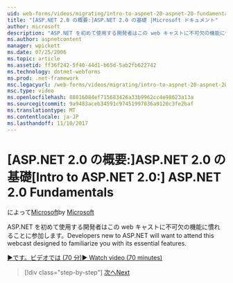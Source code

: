 ```yaml
---
uid: web-forms/videos/migrating/intro-to-aspnet-20-aspnet-20-fundamentals
title: "[ASP.NET 2.0 の概要:]ASP.NET 2.0 の基礎 |Microsoft ドキュメント"
author: microsoft
description: "ASP.NET を初めて使用する開発者はこの web キャストに不可欠の機能に慣れることに参加します。"
ms.author: aspnetcontent
manager: wpickett
ms.date: 07/25/2006
ms.topic: article
ms.assetid: ff36f242-5f40-44d1-b65d-5ab2fb622742
ms.technology: dotnet-webforms
ms.prod: .net-framework
msc.legacyurl: /web-forms/videos/migrating/intro-to-aspnet-20-aspnet-20-fundamentals
msc.type: video
ms.openlocfilehash: 88816084ef715683426a33b9962cc4e98623a13a
ms.sourcegitcommit: 9a9483aceb34591c97451997036a9120c3fe2baf
ms.translationtype: MT
ms.contentlocale: ja-JP
ms.lasthandoff: 11/10/2017
---
```

<a name="intro-to-aspnet-20-aspnet-20-fundamentals"></a><span data-ttu-id="b62bd-103">[ASP.NET 2.0 の概要:]ASP.NET 2.0 の基礎</span><span class="sxs-lookup"><span data-stu-id="b62bd-103">[Intro to ASP.NET 2.0:] ASP.NET 2.0 Fundamentals</span></span>
====================
<span data-ttu-id="b62bd-104">によって[Microsoft](https://github.com/microsoft)</span><span class="sxs-lookup"><span data-stu-id="b62bd-104">by [Microsoft](https://github.com/microsoft)</span></span>

<span data-ttu-id="b62bd-105">ASP.NET を初めて使用する開発者はこの web キャストに不可欠の機能に慣れることに参加します。</span><span class="sxs-lookup"><span data-stu-id="b62bd-105">Developers new to ASP.NET will want to attend this webcast designed to familiarize you with its essential features.</span></span>

[<span data-ttu-id="b62bd-106">&#9654;です。ビデオでは (70 分)</span><span class="sxs-lookup"><span data-stu-id="b62bd-106">&#9654; Watch video (70 minutes)</span></span>](https://channel9.msdn.com/Blogs/ASP-NET-Site-Videos/intro-to-aspnet-20-aspnet-20-fundamentals)

>[!div class="step-by-step"]
[<span data-ttu-id="b62bd-107">次へ</span><span class="sxs-lookup"><span data-stu-id="b62bd-107">Next</span></span>](intro-to-aspnet-20-user-interface-elements.md)
